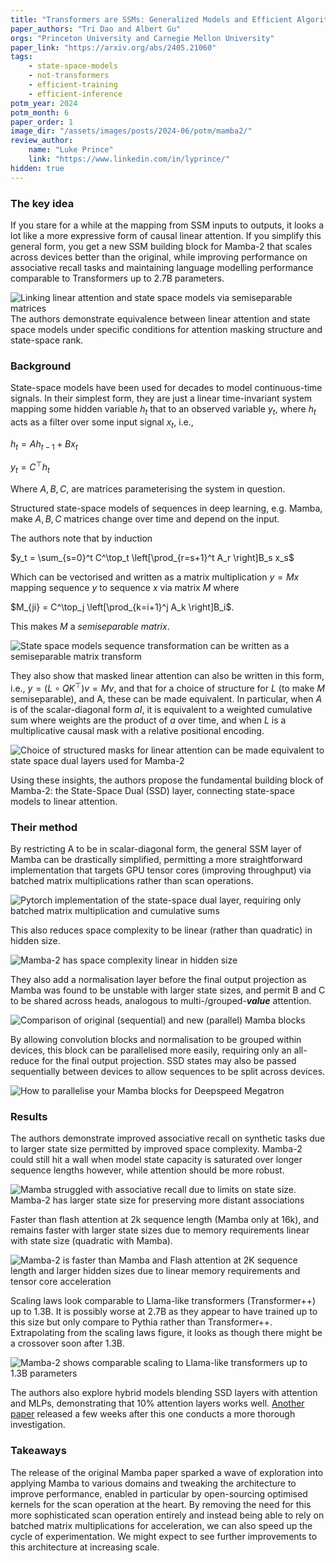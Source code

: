 ```yaml
---
title: "Transformers are SSMs: Generalized Models and Efficient Algorithms Through Structured State Space Duality"
paper_authors: "Tri Dao and Albert Gu"
orgs: "Princeton University and Carnegie Mellon University"
paper_link: "https://arxiv.org/abs/2405.21060"
tags:
    - state-space-models
    - not-transformers
    - efficient-training
    - efficient-inference
potm_year: 2024
potm_month: 6
paper_order: 1
image_dir: "/assets/images/posts/2024-06/potm/mamba2/"
review_author:
    name: "Luke Prince"
    link: "https://www.linkedin.com/in/lyprince/"
hidden: true
---
```


### The key idea

If you stare for a while at the mapping from SSM inputs to outputs, it looks a lot like a more expressive form of causal linear attention. If you simplify this general form, you get a new SSM building block for Mamba-2 that scales across devices better than the original, while improving performance on associative recall tasks and maintaining language modelling performance comparable to Transformers up to 2.7B parameters.

<img src="{{ page.image_dir | append: 'FIG-Schema.png' | relative_url }}" alt="Linking linear attention and state space models via semiseparable matrices" class="constrained_img_small">
<figcaption>The authors demonstrate equivalence between linear attention and state space models under specific conditions for attention masking structure and state-space rank.</figcaption>

### Background

State-space models have been used for decades to model continuous-time signals. In their simplest form, they are just a linear time-invariant system mapping some hidden variable $h_t$ that to an observed variable $y_t$, where $h_t$ acts as a filter over some input signal $x_t$, i.e.,

$h_t = A h_{t-1} + B x_t$

$y_t = C^\top h_t$

Where $A, B, C$, are matrices parameterising the system in question.

Structured state-space models of sequences in deep learning, e.g. Mamba, make  $A, B, C$ matrices change over time and depend on the input.

The authors note that by induction

$y_t = \sum_{s=0}^t C^\top_t \left[\prod_{r=s+1}^t A_r \right]B_s x_s$

Which can be vectorised and written as a matrix multiplication $y = Mx$ mapping sequence $y$ to sequence $x$ via matrix $M$ where

$M_{ji} = C^\top_j \left[\prod_{k=i+1}^j A_k \right]B_i$.

This makes $M$ a *semiseparable matrix*.

<img src="{{ page.image_dir | append: 'FIG-SSM.png' | relative_url }}" alt="State space models sequence transformation can be written as a semiseparable matrix transform">

They also show that masked linear attention can also be written in this form, i.e., $y = (L \circ QK^\top)v = Mv$, and that for a choice of structure for $L$ (to make $M$ semiseparable), and A, these can be made equivalent. In particular, when $A$ is of the scalar-diagonal form $aI$, it is equivalent to a weighted cumulative sum where weights are the product of $a$ over time, and when $L$ is a multiplicative causal mask with a relative positional encoding.

<img src="{{ page.image_dir | append: 'FIG-Attention.png' | relative_url }}" alt="Choice of structured masks for linear attention can be made equivalent to state space dual layers used for Mamba-2">

Using these insights, the authors propose the fundamental building block of Mamba-2: the State-Space Dual (SSD) layer, connecting state-space models to linear attention.

### Their method

By restricting A to be in scalar-diagonal form, the general SSM layer of Mamba can be drastically simplified, permitting a more straightforward implementation that targets GPU tensor cores (improving throughput) via batched matrix multiplications rather than scan operations.

<img src="{{ page.image_dir | append: 'ALGO-SSD.png' | relative_url }}" alt="Pytorch implementation of the state-space dual layer, requiring only batched matrix multiplication and cumulative sums">

This also reduces space complexity to be linear (rather than quadratic) in hidden size.

<img src="{{ page.image_dir | append: 'TBL-Complexity.png' | relative_url }}" alt="Mamba-2 has space complexity linear in hidden size" class="constrained_img_small">

They also add a normalisation layer before the final output projection as Mamba was found to be unstable with larger state sizes, and permit B and C to be shared across heads, analogous to multi-/grouped-***value*** attention.

<img src="{{ page.image_dir | append: 'FIG-SSD.png' | relative_url }}" alt="Comparison of original (sequential) and new (parallel) Mamba blocks">

By allowing convolution blocks and normalisation to be grouped within devices, this block can be parallelised more easily, requiring only an all-reduce for the final output projection. SSD states may also be passed sequentially between devices to allow sequences to be split across devices.

<img src="{{ page.image_dir | append: 'FIG-Parallelisation.png' | relative_url }}" alt="How to parallelise your Mamba blocks for Deepspeed Megatron">

### Results

The authors demonstrate improved associative recall on synthetic tasks due to larger state size permitted by improved space complexity. Mamba-2 could still hit a wall when model state capacity is saturated over longer sequence lengths however, while attention should be more robust.

<img src="{{ page.image_dir | append: 'FIG-Recall.png' | relative_url }}" alt="Mamba struggled with associative recall due to limits on state size. Mamba-2 has larger state size for preserving more distant associations">

Faster than flash attention at 2k sequence length (Mamba only at 16k), and remains faster with larger state sizes due to memory requirements linear with state size (quadratic with Mamba).

<img src="{{ page.image_dir | append: 'FIG-Throughput.png' | relative_url }}" alt="Mamba-2 is faster than Mamba and Flash attention at 2K sequence length and larger hidden sizes due to linear memory requirements and tensor core acceleration">

Scaling laws look comparable to Llama-like transformers (Transformer++) up to 1.3B. It is possibly worse at 2.7B as they appear to have trained up to this size but only compare to Pythia rather than Transformer++. Extrapolating from the scaling laws figure, it looks as though there might be a crossover soon after 1.3B.

<img src="{{ page.image_dir | append: 'FIG-Scaling.png' | relative_url }}" alt="Mamba-2 shows comparable scaling to Llama-like transformers up to 1.3B parameters">

The authors also explore hybrid models blending SSD layers with attention and MLPs, demonstrating that 10% attention layers works well. [Another paper](https://arxiv.org/abs/2406.07887) released a few weeks after this one conducts a more thorough investigation.

### Takeaways

The release of the original Mamba paper sparked a wave of exploration into applying Mamba to various domains and tweaking the architecture to improve performance, enabled in particular by open-sourcing optimised kernels for the scan operation at the heart. By removing the need for this more sophisticated scan operation entirely and instead being able to rely on batched matrix multiplications for acceleration, we can also speed up the cycle of experimentation. We might expect to see further improvements to this architecture at increasing scale.
